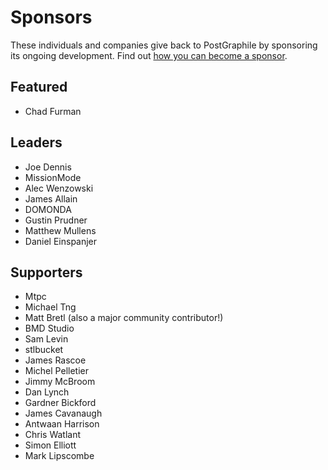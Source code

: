 # Sponsors

These individuals and companies give back to PostGraphile by sponsoring its
ongoing development. Find out [how you can become a
sponsor](https://graphile.org/sponsor/).

## Featured

- Chad Furman

## Leaders

- Joe Dennis
- MissionMode
- Alec Wenzowski
- James Allain
- DOMONDA
- Gustin Prudner
- Matthew Mullens
- Daniel Einspanjer

## Supporters

- Mtpc
- Michael Tng
- Matt Bretl (also a major community contributor!)
- BMD Studio
- Sam Levin
- stlbucket
- James Rascoe
- Michel Pelletier
- Jimmy McBroom
- Dan Lynch
- Gardner Bickford
- James Cavanaugh
- Antwaan Harrison
- Chris Watlant
- Simon Elliott
- Mark Lipscombe
